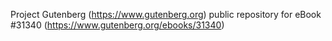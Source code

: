 Project Gutenberg (https://www.gutenberg.org) public repository for eBook #31340 (https://www.gutenberg.org/ebooks/31340)
